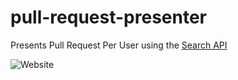 # pull-request-presenter

Presents Pull Request Per User using the [Search API](https://developer.github.com/v3/search/)

![Website](https://media.giphy.com/media/A5gGAuBQXwQct9bD6m/giphy.gif)
